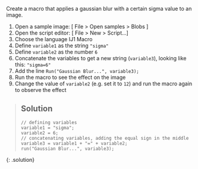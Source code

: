 Create a macro that applies a gaussian blur with a certain sigma value to an image.

1. Open a sample image: [ File > Open samples > Blobs ]
1. Open the script editor: [ File > New > Script...]
1. Choose the language IJ1 Macro
1. Define `variable1` as the string `"sigma"`
1. Define `variable2` as the number `6`
1. Concatenate the variables to get a new string (`variable3`), looking like this: `"sigma=6"`
1. Add the line `Run("Gaussian Blur...", variable3);`
1. Run the macro to see the effect on the image
1. Change the value of `variable2` (e.g. set it to `12`) and run the macro again to observe the effect

> ## Solution
> ```
> // defining variables
> variable1 = "sigma";
> variable2 = 6;
> // concatenating variables, adding the equal sign in the middle
> variable3 = variable1 + "=" + variable2;
> run("Gaussian Blur...", variable3);
> ```
{: .solution}
